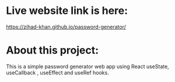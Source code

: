 # Live website link is here:
https://zihad-khan.github.io/password-generator/

# About this project:
This is a simple password generator web app using React useState, useCallback , useEffect and useRef hooks.
